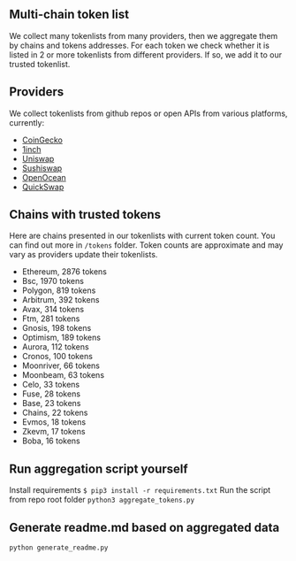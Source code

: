 
## Multi-chain token list 
We collect many tokenlists from many providers, then we aggregate them by chains and tokens addresses. 
For each token we check whether it is listed in 2 or more tokenlists from different providers. If so, 
we add it to our trusted tokenlist.

## Providers
We collect tokenlists from github repos or open APIs from various platforms, currently:
- [CoinGecko](https://www.coingecko.com/)
- [1inch](https://app.1inch.io/)
- [Uniswap](https://uniswap.org/)
- [Sushiswap](https://www.sushi.com/)
- [OpenOcean](https://openocean.finance/)
- [QuickSwap](https://quickswap.exchange/#/swap)

## Chains with trusted tokens
Here are chains presented in our tokenlists with current token count. You can find out more in `/tokens` folder.
Token counts are approximate and may vary as providers update their tokenlists.
- Ethereum, 2876 tokens
- Bsc, 1970 tokens
- Polygon, 819 tokens
- Arbitrum, 392 tokens
- Avax, 314 tokens
- Ftm, 281 tokens
- Gnosis, 198 tokens
- Optimism, 189 tokens
- Aurora, 112 tokens
- Cronos, 100 tokens
- Moonriver, 66 tokens
- Moonbeam, 63 tokens
- Celo, 33 tokens
- Fuse, 28 tokens
- Base, 23 tokens
- Chains, 22 tokens
- Evmos, 18 tokens
- Zkevm, 17 tokens
- Boba, 16 tokens

## Run aggregation script yourself
Install requirements
```$ pip3 install -r requirements.txt```
Run the script from repo root folder
```python3 aggregate_tokens.py```
## Generate readme.md based on aggregated data
```bash
python generate_readme.py
```
